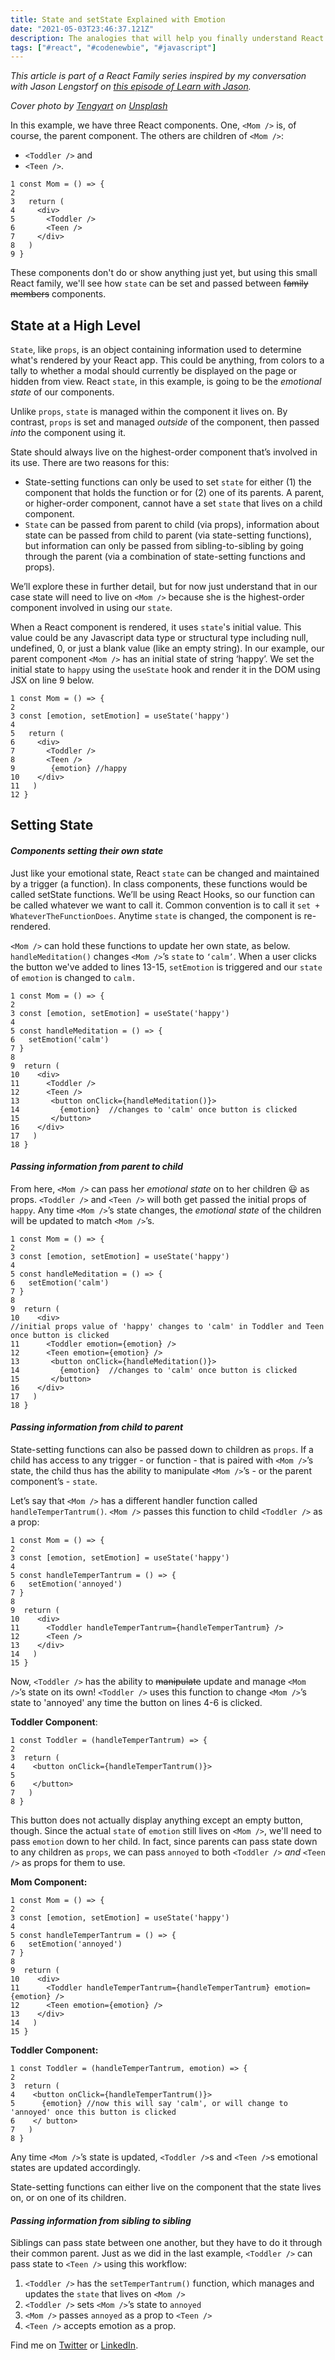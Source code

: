 ```yaml
---
title: State and setState Explained with Emotion
date: "2021-05-03T23:46:37.121Z"
description: The analogies that will help you finally understand React state
tags: ["#react", "#codenewbie", "#javascript"]
---
```


<em>This article is part of a React Family series inspired by my conversation with Jason Lengstorf on [this episode of Learn with Jason](https://www.learnwithjason.dev/functional-react-with-styled-components).</em>

<em>Cover photo by <a href="https://unsplash.com/@tengyart?utm_source=unsplash&utm_medium=referral&utm_content=creditCopyText">Tengyart</a> on <a href="https://unsplash.com/s/photos/emotion?utm_source=unsplash&utm_medium=referral&utm_content=creditCopyText">Unsplash</a></em>


In this example, we have three React components.  One, `<Mom />` is, of course, the parent component.  The others are children of `<Mom />`:
* `<Toddler />` and
* `<Teen />`.

```react
1 const Mom = () => {
2 
3   return (
4     <div>
5       <Toddler />
6       <Teen />
7     </div>
8   )
9 }
```

These components don't do or show anything just yet, but using this small React family, we'll see how `state` can be set and passed between ~~family members~~ components.

## State at a High Level
`State`, like `props`,  is an object containing information used to determine what's rendered by your React app.  This could be anything, from colors to a tally to whether a modal should currently be displayed on the page or hidden from view.  React `state`, in this example, is going to be the <em>emotional state</em> of our components.

Unlike `props`, `state` is managed within the component it lives on.  By contrast, `props` is set and managed <em>outside</em> of the component, then passed <em>into</em> the component using it.

State should always live on the highest-order component that’s involved in its use.  There are two reasons for this:

* State-setting functions can only be used to set `state` for either (1) the component that holds the function or for (2) one of its parents.  A parent, or higher-order component, cannot have a set `state` that lives on a child component.
* `State` can be passed from parent to child (via props), information about state can be passed from child to parent (via state-setting functions), but information can only be passed from sibling-to-sibling by going through the parent (via a combination of state-setting functions and props).

We’ll explore these in further detail, but for now just understand that in our case state will need to live on `<Mom />` because she is the highest-order component involved in using our `state`.

When a React component is rendered, it uses `state`'s initial value.  This value could be any Javascript data type or structural type including null, undefined, 0, or just a blank value (like an empty string).  In our example, our parent component `<Mom />` has an initial state of string ‘happy’.  We set the initial state to `happy` using the `useState` hook and render it in the DOM using JSX on line 9 below.

```react
1 const Mom = () => {
2 
3 const [emotion, setEmotion] = useState('happy')
4 
5   return (
6     <div>
7       <Toddler />
8       <Teen />
9        {emotion} //happy
10    </div>
11   )
12 }
```

## Setting State
#### <b><em>Components setting their own state</em></b>
Just like your emotional state, React `state` can be changed and maintained by a trigger (a function).  In class components, these functions would be called setState functions.  We’ll be using React Hooks, so our function can be called whatever we want to call it.  Common convention is to call it `set + WhateverTheFunctionDoes`.   Anytime `state` is changed, the component is re-rendered.

`<Mom />` can hold these functions to update her own state, as below. `handleMeditation()` changes `<Mom />`’s `state` to `‘calm’`.  When a user clicks the button we've added to lines 13-15, `setEmotion` is triggered and our `state` of `emotion` is changed to `calm.`

```react
1 const Mom = () => {
2 
3 const [emotion, setEmotion] = useState('happy')
4 
5 const handleMeditation = () => {
6   setEmotion('calm')
7 }
8 
9  return (
10    <div>
11      <Toddler />
12      <Teen />
13       <button onClick={handleMeditation()}>
14         {emotion}  //changes to 'calm' once button is clicked
15       </button>
16    </div>
17   )
18 }
```

#### <b><em>Passing information from parent to child</em></b>
From here, `<Mom />` can pass her <em>emotional state</em> on to her children :smiley: as props.  `<Toddler />` and `<Teen />` will both get passed the initial props of `happy`.  Any time `<Mom />`’s state changes, the <em>emotional state</em> of the children will be updated to match `<Mom />`’s.

```react
1 const Mom = () => {
2 
3 const [emotion, setEmotion] = useState('happy')
4 
5 const handleMeditation = () => {
6   setEmotion('calm')
7 }
8 
9  return (
10    <div>
//initial props value of 'happy' changes to 'calm' in Toddler and Teen once button is clicked
11      <Toddler emotion={emotion} />
12      <Teen emotion={emotion} />
13       <button onClick={handleMeditation()}>
14         {emotion}  //changes to 'calm' once button is clicked
15       </button>
16    </div>
17   )
18 }
```

#### <b><em>Passing information from child to parent</em></b>
State-setting functions can also be passed down to children as `props`.  If a child has access to any trigger - or function - that is paired with `<Mom />`’s state, the child thus has the ability to manipulate `<Mom />`’s - or the parent component’s - `state`.

Let’s say that `<Mom />` has a different handler function called `handleTemperTantrum()`.  `<Mom />` passes this function to child `<Toddler />` as a prop:

```react
1 const Mom = () => {
2 
3 const [emotion, setEmotion] = useState('happy')
4 
5 const handleTemperTantrum = () => {
6   setEmotion('annoyed')
7 }
8 
9  return (
10    <div>
11      <Toddler handleTemperTantrum={handleTemperTantrum} />
12      <Teen />
13    </div>
14   )
15 }
```

Now, `<Toddler />` has the ability to ~~manipulate~~ update and manage `<Mom />`’s state on its own!  `<Toddler />` uses this function to change `<Mom />`’s state to 'annoyed' any time the button on lines 4-6 is clicked.

<b>Toddler Component</b>:

```react
1 const Toddler = (handleTemperTantrum) => {
2 
3  return (
4    <button onClick={handleTemperTantrum()}>
5      
6    </button>
7   )
8 }
```

This button does not actually display anything except an empty button, though.  Since the actual `state` of `emotion` still lives on `<Mom />`, we'll need to pass `emotion` down to her child.  In fact, since parents can pass state down to any children as `props`, we can pass `annoyed` to both `<Toddler />` <em>and</em> `<Teen />` as props for them to use.

<b>Mom Component:</b>

```react
1 const Mom = () => {
2 
3 const [emotion, setEmotion] = useState('happy')
4 
5 const handleTemperTantrum = () => {
6   setEmotion('annoyed')
7 }
8 
9  return (
10    <div>
11      <Toddler handleTemperTantrum={handleTemperTantrum} emotion={emotion} />
12      <Teen emotion={emotion} />
13    </div>
14   )
15 }
```


<b>Toddler Component:</b>

```react
1 const Toddler = (handleTemperTantrum, emotion) => {
2 
3  return (
4    <button onClick={handleTemperTantrum()}>
5      {emotion} //now this will say 'calm', or will change to 'annoyed' once this button is clicked
6    </ button>
7   )
8 }
```

Any time `<Mom />`’s state is updated, `<Toddler />`s and `<Teen />`s emotional states are updated accordingly.

State-setting functions can either live on the component that the state lives on, or on one of its children.

#### <b><em>Passing information from sibling to sibling</em></b>
Siblings can pass state between one another, but they have to do it through their common parent.  Just as we did in the last example, `<Toddler />` can pass state to `<Teen />` using this workflow:

1. `<Toddler />` has the `setTemperTantrum()` function, which manages and updates the `state` that lives on `<Mom />`
2. `<Toddler />` sets `<Mom />`’s state to `annoyed`
3. `<Mom />` passes `annoyed` as a prop to `<Teen />`
4. `<Teen />` accepts emotion as a prop.


Find me on [Twitter](https://twitter.com/shaundai) or [LinkedIn](https://www.linkedin.com/in/shaundai/).